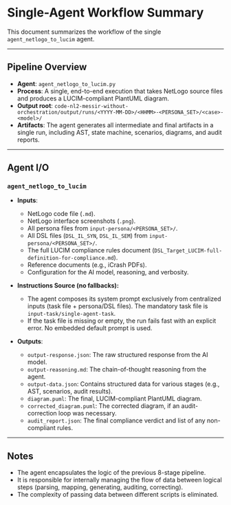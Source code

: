 # Single-Agent Workflow Summary

This document summarizes the workflow of the single `agent_netlogo_to_lucim` agent.

---

## Pipeline Overview
- **Agent**: `agent_netlogo_to_lucim.py`
- **Process**: A single, end-to-end execution that takes NetLogo source files and produces a LUCIM-compliant PlantUML diagram.
- **Output root**: `code-nl2-messir-without-orchestration/output/runs/<YYYY-MM-DD>/<HHMM>-<PERSONA_SET>/<case>-<model>/`
- **Artifacts**: The agent generates all intermediate and final artifacts in a single run, including AST, state machine, scenarios, diagrams, and audit reports.

---

## Agent I/O

### `agent_netlogo_to_lucim`

-   **Inputs**:
    -   NetLogo code file (`.md`).
    -   NetLogo interface screenshots (`.png`).
    -   All persona files from `input-persona/<PERSONA_SET>/`.
    -   All DSL files (`DSL_IL_SYN`, `DSL_IL_SEM`) from `input-persona/<PERSONA_SET>/`.
    -   The full LUCIM compliance rules document (`DSL_Target_LUCIM-full-definition-for-compliance.md`).
    -   Reference documents (e.g., iCrash PDFs).
    -   Configuration for the AI model, reasoning, and verbosity.

-   **Instructions Source (no fallbacks):**
    -   The agent composes its system prompt exclusively from centralized inputs (task file + persona/DSL files). The mandatory task file is `input-task/single-agent-task`.
    -   If the task file is missing or empty, the run fails fast with an explicit error. No embedded default prompt is used.

-   **Outputs**:
    -   `output-response.json`: The raw structured response from the AI model.
    -   `output-reasoning.md`: The chain-of-thought reasoning from the agent.
    -   `output-data.json`: Contains structured data for various stages (e.g., AST, scenarios, audit results).
    -   `diagram.puml`: The final, LUCIM-compliant PlantUML diagram.
    -   `corrected_diagram.puml`: The corrected diagram, if an audit-correction loop was necessary.
    -   `audit_report.json`: The final compliance verdict and list of any non-compliant rules.

---

## Notes
- The agent encapsulates the logic of the previous 8-stage pipeline.
- It is responsible for internally managing the flow of data between logical steps (parsing, mapping, generating, auditing, correcting).
- The complexity of passing data between different scripts is eliminated.

